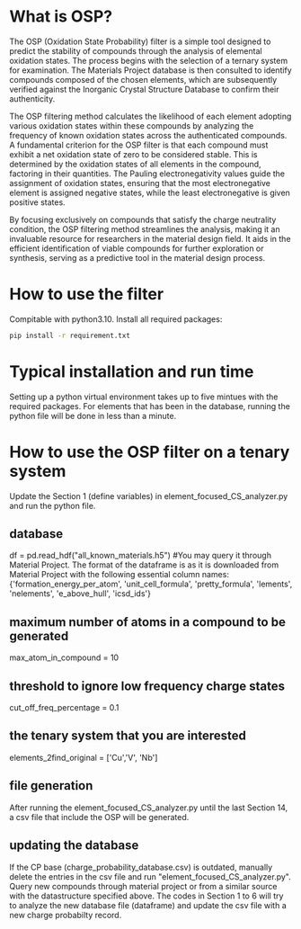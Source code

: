 # What is OSP?
The OSP (Oxidation State Probability) filter is a simple tool designed to predict the stability of compounds through the analysis of elemental oxidation states. The process begins with the selection of a ternary system for examination. The Materials Project database is then consulted to identify compounds composed of the chosen elements, which are subsequently verified against the Inorganic Crystal Structure Database to confirm their authenticity.

The OSP filtering method calculates the likelihood of each element adopting various oxidation states within these compounds by analyzing the frequency of known oxidation states across the authenticated compounds. A fundamental criterion for the OSP filter is that each compound must exhibit a net oxidation state of zero to be considered stable. This is determined by the oxidation states of all elements in the compound, factoring in their quantities. The Pauling electronegativity values guide the assignment of oxidation states, ensuring that the most electronegative element is assigned negative states, while the least electronegative is given positive states.

By focusing exclusively on compounds that satisfy the charge neutrality condition, the OSP filtering method streamlines the analysis, making it an invaluable resource for researchers in the material design field. It aids in the efficient identification of viable compounds for further exploration or synthesis, serving as a predictive tool in the material design process.

# How to use the filter
Compitable with python3.10. Install all required packages:

```bash
pip install -r requirement.txt
```
# Typical installation and run time
Setting up a python virtual environment takes up to five mintues with the required packages.
For elements that has been in the database, running the python file will be done in less than a minute. 

# How to use the OSP filter on a tenary system
Update the Section 1 (define variables) in element_focused_CS_analyzer.py and run the python file.

## database 
df = pd.read_hdf("all_known_materials.h5")
#You may query it through Material Project. The format of the dataframe is as it is downloaded from Material Project with the following essential column names: {'formation_energy_per_atom', 'unit_cell_formula', 'pretty_formula', 'lements', 'nelements', 'e_above_hull', 'icsd_ids'}
        
## maximum number of atoms in a compound to be generated
max_atom_in_compound = 10

## threshold to ignore low frequency charge states
cut_off_freq_percentage = 0.1 

## the tenary system that you are interested 
elements_2find_original = ['Cu','V', 'Nb']

## file generation 
After running the element_focused_CS_analyzer.py until the last Section 14, a csv file that include the OSP will be generated. 

## updating the database
If the CP base (charge_probability_database.csv) is outdated, manually delete the entries in the csv file and run "element_focused_CS_analyzer.py". Query new compounds through material project or from a similar source with the datastructure specified above. The codes in Section 1 to 6 will try to analyze the new database file (dataframe) and update the csv file with a new charge probabilty record. 
